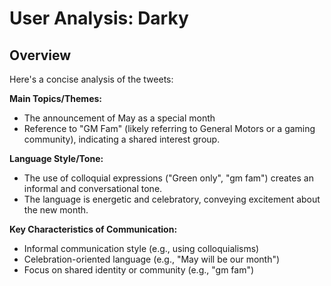 # User Analysis: Darky

## Overview

Here's a concise analysis of the tweets:

**Main Topics/Themes:**

* The announcement of May as a special month
* Reference to "GM Fam" (likely referring to General Motors or a gaming community), indicating a shared interest group.

**Language Style/Tone:**

* The use of colloquial expressions ("Green only", "gm fam") creates an informal and conversational tone.
* The language is energetic and celebratory, conveying excitement about the new month.

**Key Characteristics of Communication:**

* Informal communication style (e.g., using colloquialisms)
* Celebration-oriented language (e.g., "May will be our month")
* Focus on shared identity or community (e.g., "gm fam")